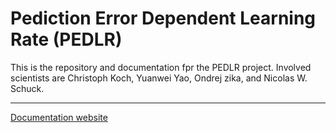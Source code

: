 # Pediction Error Dependent Learning Rate (PEDLR)

This is the repository and documentation fpr the PEDLR project. Involved 
scientists are Christoph Koch, Yuanwei Yao, Ondrej zika, and Nicolas W. Schuck.

---

[Documentation website](https://koch.mpib.berlin/pedlr/home/)